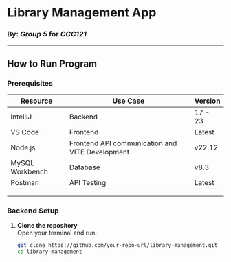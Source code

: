 # Library Management App

### By: *Group 5* for *CCC121*

---

## How to Run Program

### Prerequisites

| Resource        | Use Case                                        | Version   |
|------------------|------------------------------------------------|-----------|
| IntelliJ        | Backend                                         | 17 - 23   |
| VS Code         | Frontend                                        | Latest    |
| Node.js         | Frontend API communication and VITE Development | v22.12    |
| MySQL Workbench | Database                                        | v8.3      |
| Postman         | API Testing                                     | Latest    |

---

### Backend Setup

1. **Clone the repository**  
   Open your terminal and run:
   ```bash
   git clone https://github.com/your-repo-url/library-management.git
   cd library-management
